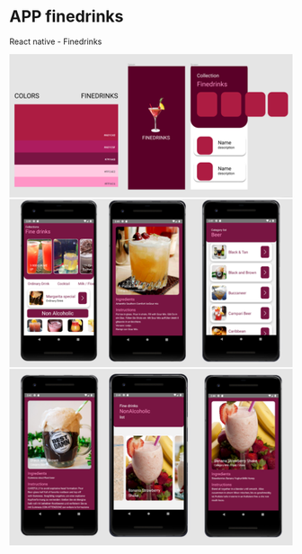 # APP finedrinks
React native - Finedrinks 

![image](https://github.com/TiagoaReis/app_finedrinks/blob/master/assets/images/project/01.png)
![image](https://github.com/TiagoaReis/app_finedrinks/blob/master/assets/images/project/04.png)
![image](https://github.com/TiagoaReis/app_finedrinks/blob/master/assets/images/project/03.png)

